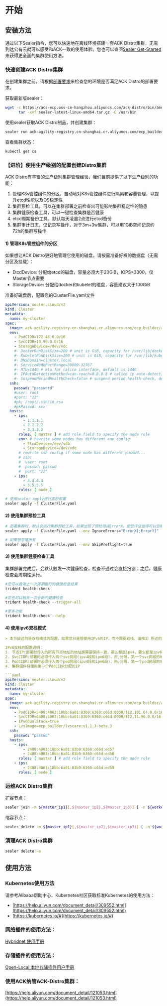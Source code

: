 # 开始

## 安装方法
通过以下Sealer指令，您可以快速地在离线环境搭建一套ACK Distro集群，无需到达公有云就可以感受和ACK一致的使用体验。您也可以查阅[Sealer Get-Started](https://github.com/alibaba/sealer/blob/main/docs/design)来获得更全面的集群使用方法。

### 快速创建ACK Distro集群
在创建集群之前，请根据[部署要求](requirements_zh.md)来检查您的环境是否满足ACK Distro的部署要求。

获取最新版sealer：

```bash
wget -c https://acs-ecp.oss-cn-hangzhou.aliyuncs.com/ack-distro/bin/amd64/sealer-latest-linux-amd64.tar.gz && \
      tar -xvf sealer-latest-linux-amd64.tar.gz -C /usr/bin
```

使用sealer获取ACK Distro制品，并创建集群：

```bash
sealer run ack-agility-registry.cn-shanghai.cr.aliyuncs.com/ecp_builder/ackdistro:v1-20-4-ack-3 -m ${master_ip1}[,${master_ip2},${master_ip3}] [ -n ${worker_ip1}...] -p password
```

查看集群状态：

```bash
kubectl get cs
```

### 【进阶】使用生产级别的配置创建Distro集群

ACK Distro有丰富的生产级别集群管理经验，我们目前提供了以下生产级别的功能：

1. 管理K8s管控组件的分区，自动地对K8s管控组件进行隔离和容量管理，以提升etcd性能以及OS稳定性
2. 集群预检工具，可以在集群部署之前检查出可能影响集群稳定性的隐患
3. 集群健康检查工具，可以一键检查集群是否健康
4. etcd周期备份工具，默认每天凌晨2点进行etcd备份
5. 集群审计日志，仅记录写操作，对于3m+3w集群，可以用1GiB空间记录约72h的集群写操作

#### 1) 管理K8s管控组件的分区

如果想让ACK Distro更好地管理它使用的磁盘，请按需准备好裸的数据盘（无需分区及挂载）：

- EtcdDevice: 分配给etcd的磁盘，容量必须大于20GiB，IOPS>3300，仅Master节点需要
- StorageDevice: 分配给docker和kubelet的磁盘，容量建议大于100GiB

准备好磁盘后，配置您的ClusterFile.yaml文件

```yaml
apiVersion: sealer.cloud/v2
kind: Cluster
metadata:
  name: my-cluster
spec:
  image: ack-agility-registry.cn-shanghai.cr.aliyuncs.com/ecp_builder/ackdistro:v1-20-4-ack-3
  env:
    - PodCIDR=172.45.0.0/16
    - SvcCIDR=10.96.0.0/16
    - StorageDevice=/dev/vdc
    #- DockerRunDiskSize=200 # unit is GiB, capacity for /var/lib/docker
    #- KubeletRunDiskSize=200 # unit is GiB, capacity for /var/lib/kubelet
    #- DNSDomain=cluster.local
    #- ServiceNodePortRange=30000-32767
    #- MTU=1440 # mtu for calico interface, default is 1440
    #- IPAutoDetectionMethod=can-reach=8.8.8.8 # calico ip auto-detection method, default is "can-reach=8.8.8.8", see https://projectcalico.docs.tigera.io/archive/v3.8/reference/node/configuration
    #- SuspendPeriodHealthCheck=false # suspend period health-check, default is false
  ssh:
    passwd: "password"
    #user: root
    #port: "22"
    #pk: /root/.ssh/id_rsa
    #pkPasswd: xxx
  hosts:
    - ips:
        - 1.1.1.1
        - 2.2.2.2
        - 3.3.3.3
      roles: [ master ] # add role field to specify the node role
      env: # rewrite some nodes has different env config
        - EtcdDevice=/dev/vdb
        - StorageDevice=/dev/vde
      # rewrite ssh config if some node has different passwd...
      # ssh:
      #  user: root
      #  passwd: passwd
      #  port: "22"
    - ips:
        - 4.4.4.4
        - 5.5.5.5
      roles: [ node ]
```

```bash
# 使用sealer apply进行高阶部署
sealer apply -f ClusterFile.yaml
```

#### 2) 使用集群预检工具

```bash
# 部署集群时，默认会运行集群预检工具，如果出现了预检错误ErrorX，但您评估觉得可以忽略该报错，请按如下操作
sealer apply -f ClusterFile.yaml --env IgnoreErrors="ErrorX[;ErrorY]"

# 如果想忽略所有
sealer apply -f ClusterFile.yaml --env SkipPreflight=true
```

#### 3) 使用集群健康检查工具

集群部署完成后，会默认触发一次健康检查，检查不通过会直接报错；之后，健康检查会周期性运行。

```bash
#您可以查询上一次周期运行的健康检查结果
trident health-check

#您也可以触发一次全新的健康检查
trident health-check --trigger-all

#更多功能
trident health-check --help
```

#### 4) 使用ipv6双栈模式

```yaml
> 本节描述的是双栈模式的配置，如果您只是想使用IPv6的IP，而不需要双栈，请按1）所述的标准方式，将所有ip、ip段换成ipv6，然后部署即可

IPv6双栈的配置说明：
1. 节点IP:部署时传入的所有节点地址的地址族需要保持一致，要么都是ipv4，要么都是ipv6，当打开双栈模式时(IPv6DualStack=true)，ACK—Distro 还会额外寻找每个节点上的另一个地址族的默认路由对应的ip，作为Second Host IP
2. SvcCIDR:部署时必须传入两个svc网段(ipv4段和ipv6段)，用,分隔，第一个svc网段的地址族需要与所有节点的地址族保持一致
3. PodCIDR:部署时必须传入两个pod网段(ipv4段和ipv6段)，用,分隔，第一个pod网段的地址族需要与所有节点的地址族保持一致
4. 集群组件将使用第一个PodCIDR分配的IP

```yaml
apiVersion: sealer.cloud/v2
kind: Cluster
metadata:
  name: my-cluster
spec:
  image: ack-agility-registry.cn-shanghai.cr.aliyuncs.com/ecp_builder/ackdistro:v1-20-4-ack-5-pre
  env:
    - PodCIDR=5408:4003:10bb:6a01:83b9:6360:c66d:0000/112,101.64.0.0/16
    - SvcCIDR=6408:4003:10bb:6a01:83b9:6360:c66d:0000/112,11.96.0.0/16
    - IPv6DualStack=true
    - LvsImage=ecp_builder/lvscare:v1.1.3-beta.3
  ssh:
    passwd: "passwd"
  hosts:
    - ips:
        - 2408:4003:10bb:6a01:83b9:6360:c66d:ed57
        - 2408:4003:10bb:6a01:83b9:6360:c66d:ed58
      roles: [ master ] # add role field to specify the node role
    - ips:
        - 2408:4003:10bb:6a01:83b9:6360:c66d:ed59
      roles: [ node ]
```

### 运维ACK Distro集群
扩容节点：

```bash
sealer join -m ${master_ip1}[,${master_ip2},${master_ip3}] [ -n ${worker_ip1}...]
```

缩容节点：

```bash
sealer delete -m ${master_ip1}[,${master_ip2},${master_ip3}] [ -n ${worker_ip1}...]
```

### 清理ACK Distro集群

```bash
sealer delete -a
```

## 使用方法
### Kubernetes使用方法
请参考Alibaba帮助中心、Kubernetes社区获取标准Kubernetes的使用方法：

- [https://help.aliyun.com/document_detail/309552.html](https://help.aliyun.com/document_detail/309552.html)
- [https://kubernetes.io/#](https://kubernetes.io/#)

### 网络插件的使用方法：
[Hybridnet 使用手册](https://github.com/alibaba/hybridnet/wiki)

### 存储插件的使用方法：
[Open-Local 本地存储插件用户手册](https://github.com/alibaba/open-local/blob/main/docs/user-guide/user-guide_zh_CN.md)

### 使用ACK纳管ACK-Distro集群：
[https://help.aliyun.com/document_detail/121053.html](https://help.aliyun.com/document_detail/121053.html)
